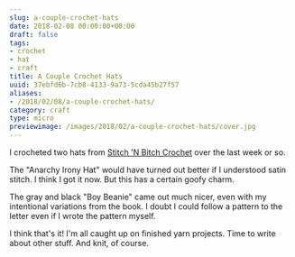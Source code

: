 ```yaml
---
slug: a-couple-crochet-hats
date: 2018-02-08 00:00:00+00:00
draft: false
tags:
- crochet
- hat
- craft
title: A Couple Crochet Hats
uuid: 37ebfd6b-7cb8-4133-9a73-5cda45b27f57
aliases:
- /2018/02/08/a-couple-crochet-hats/
category: craft
type: micro
previewimage: /images/2018/02/a-couple-crochet-hats/cover.jpg
---
```

I crocheted two hats from [Stitch 'N Bitch Crochet][] over the last week or so.

[Stitch 'N Bitch Crochet]: https://www.goodreads.com/book/show/57512.Stitch_n_Bitch_Crochet
<!-- TEASER_END -->

The "Anarchy Irony Hat" would have turned out better if I understood satin stitch. I think I got it now. But
this has a certain goofy charm.

The gray and black "Boy Beanie" came out much nicer, even with my intentional
variations from the book. I doubt I could follow a pattern to the letter even if I wrote the pattern myself.

I think that's it! I'm all caught up on finished yarn projects. Time to write about other stuff. And knit, of
course.